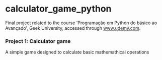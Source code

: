 # calculator_game_python

Final project related to the course 'Programação em Python do básico ao Avançado', Geek University, accessed
through www.udemy.com.

### Project 1: Calculator game

A simple game designed to calculate basic mathemathical operations


